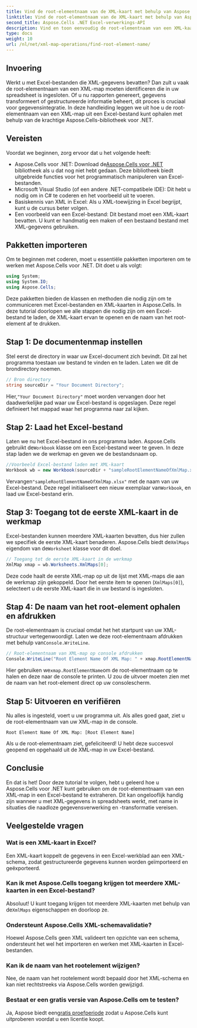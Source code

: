 ```yaml
---
title: Vind de root-elementnaam van de XML-kaart met behulp van Aspose.Cells
linktitle: Vind de root-elementnaam van de XML-kaart met behulp van Aspose.Cells
second_title: Aspose.Cells .NET Excel-verwerkings-API
description: Vind en toon eenvoudig de root-elementnaam van een XML-kaart in Excel met Aspose.Cells voor .NET met deze stapsgewijze zelfstudie.
type: docs
weight: 10
url: /nl/net/xml-map-operations/find-root-element-name/
---
```

## Invoering
Werkt u met Excel-bestanden die XML-gegevens bevatten? Dan zult u vaak de root-elementnaam van een XML-map moeten identificeren die in uw spreadsheet is ingesloten. Of u nu rapporten genereert, gegevens transformeert of gestructureerde informatie beheert, dit proces is cruciaal voor gegevensintegratie. In deze handleiding leggen we uit hoe u de root-elementnaam van een XML-map uit een Excel-bestand kunt ophalen met behulp van de krachtige Aspose.Cells-bibliotheek voor .NET.
## Vereisten
Voordat we beginnen, zorg ervoor dat u het volgende heeft:
-  Aspose.Cells voor .NET: Download de[Aspose.Cells voor .NET](https://releases.aspose.com/cells/net/) bibliotheek als u dat nog niet hebt gedaan. Deze bibliotheek biedt uitgebreide functies voor het programmatisch manipuleren van Excel-bestanden.
- Microsoft Visual Studio (of een andere .NET-compatibele IDE): Dit hebt u nodig om in C# te coderen en het voorbeeld uit te voeren.
- Basiskennis van XML in Excel: Als u XML-toewijzing in Excel begrijpt, kunt u de cursus beter volgen.
- Een voorbeeld van een Excel-bestand: Dit bestand moet een XML-kaart bevatten. U kunt er handmatig een maken of een bestaand bestand met XML-gegevens gebruiken.
## Pakketten importeren
Om te beginnen met coderen, moet u essentiële pakketten importeren om te werken met Aspose.Cells voor .NET. Dit doet u als volgt:
```csharp
using System;
using System.IO;
using Aspose.Cells;
```
Deze pakketten bieden de klassen en methoden die nodig zijn om te communiceren met Excel-bestanden en XML-kaarten in Aspose.Cells.
In deze tutorial doorlopen we alle stappen die nodig zijn om een Excel-bestand te laden, de XML-kaart ervan te openen en de naam van het root-element af te drukken.
## Stap 1: De documentenmap instellen
Stel eerst de directory in waar uw Excel-document zich bevindt. Dit zal het programma toestaan uw bestand te vinden en te laden. Laten we dit de brondirectory noemen.
```csharp
// Bron directory
string sourceDir = "Your Document Directory";
```
 Hier,`"Your Document Directory"` moet worden vervangen door het daadwerkelijke pad waar uw Excel-bestand is opgeslagen. Deze regel definieert het mappad waar het programma naar zal kijken.
## Stap 2: Laad het Excel-bestand
 Laten we nu het Excel-bestand in ons programma laden. Aspose.Cells gebruikt de`Workbook` klasse om een Excel-bestand weer te geven. In deze stap laden we de werkmap en geven we de bestandsnaam op.
```csharp
//Voorbeeld Excel-bestand laden met XML-kaart
Workbook wb = new Workbook(sourceDir + "sampleRootElementNameOfXmlMap.xlsx");
```
 Vervangen`"sampleRootElementNameOfXmlMap.xlsx"` met de naam van uw Excel-bestand. Deze regel initialiseert een nieuw exemplaar van`Workbook`, en laad uw Excel-bestand erin. 
## Stap 3: Toegang tot de eerste XML-kaart in de werkmap
 Excel-bestanden kunnen meerdere XML-kaarten bevatten, dus hier zullen we specifiek de eerste XML-kaart benaderen. Aspose.Cells biedt de`XmlMaps` eigendom van de`Worksheet` klasse voor dit doel.
```csharp
// Toegang tot de eerste XML-kaart in de werkmap
XmlMap xmap = wb.Worksheets.XmlMaps[0];
```
Deze code haalt de eerste XML-map op uit de lijst met XML-maps die aan de werkmap zijn gekoppeld. Door het eerste item te openen (`XmlMaps[0]`), selecteert u de eerste XML-kaart die in uw bestand is ingesloten.
## Stap 4: De naam van het root-element ophalen en afdrukken
 De root-elementnaam is cruciaal omdat het het startpunt van uw XML-structuur vertegenwoordigt. Laten we deze root-elementnaam afdrukken met behulp van`Console.WriteLine`.
```csharp
// Root-elementnaam van XML-map op console afdrukken
Console.WriteLine("Root Element Name Of XML Map: " + xmap.RootElementName);
```
 Hier gebruiken we`xmap.RootElementName`om de root-elementnaam op te halen en deze naar de console te printen. U zou de uitvoer moeten zien met de naam van het root-element direct op uw consolescherm.
## Stap 5: Uitvoeren en verifiëren
Nu alles is ingesteld, voert u uw programma uit. Als alles goed gaat, ziet u de root-elementnaam van uw XML-map in de console.
```plaintext
Root Element Name Of XML Map: [Root Element Name]
```
Als u de root-elementnaam ziet, gefeliciteerd! U hebt deze succesvol geopend en opgehaald uit de XML-map in uw Excel-bestand.
## Conclusie
En dat is het! Door deze tutorial te volgen, hebt u geleerd hoe u Aspose.Cells voor .NET kunt gebruiken om de root-elementnaam van een XML-map in een Excel-bestand te extraheren. Dit kan ongelooflijk handig zijn wanneer u met XML-gegevens in spreadsheets werkt, met name in situaties die naadloze gegevensverwerking en -transformatie vereisen.
## Veelgestelde vragen
### Wat is een XML-kaart in Excel?
Een XML-kaart koppelt de gegevens in een Excel-werkblad aan een XML-schema, zodat gestructureerde gegevens kunnen worden geïmporteerd en geëxporteerd.
### Kan ik met Aspose.Cells toegang krijgen tot meerdere XML-kaarten in een Excel-bestand?
 Absoluut! U kunt toegang krijgen tot meerdere XML-kaarten met behulp van de`XmlMaps` eigenschappen en doorloop ze.
### Ondersteunt Aspose.Cells XML-schemavalidatie?
Hoewel Aspose.Cells geen XML valideert ten opzichte van een schema, ondersteunt het wel het importeren en werken met XML-kaarten in Excel-bestanden.
### Kan ik de naam van het rootelement wijzigen?
Nee, de naam van het rootelement wordt bepaald door het XML-schema en kan niet rechtstreeks via Aspose.Cells worden gewijzigd.
### Bestaat er een gratis versie van Aspose.Cells om te testen?
 Ja, Aspose biedt een[gratis proefperiode](https://releases.aspose.com/) zodat u Aspose.Cells kunt uitproberen voordat u een licentie koopt.